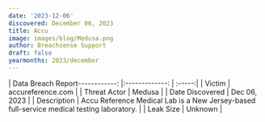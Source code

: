 ```yaml
---
date: '2023-12-06'
discovered: December 06, 2023
title: Accu
image: images/blog/Medusa.png
author: Breachsense Support
draft: false
yearmonths: 2023/december
---
```


| Data Breach Report------------:     |:-------------:    | :-----:|
| Victim      | accureference.com      | 
| Threat Actor      | Medusa      | 
| Date Discovered      | Dec 06, 2023      | 
| Description      | Accu Reference Medical Lab is a New Jersey-based full-service medical testing laboratory.      | 
| Leak Size      | Unknown      | 

